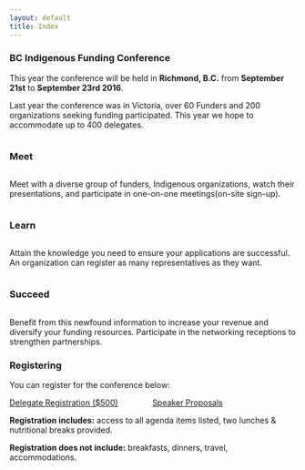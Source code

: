 ```yaml
---
layout: default
title: Index
---
```


### BC Indigenous Funding Conference ##

This year the conference will be held in **Richmond, B.C.** from **September 21st** to **September 23rd 2016**.

Last year the conference was in Victoria, over 60 Funders and 200 organizations seeking funding participated. This year we hope to accommodate up to 400 delegates.



<div>
    <i class="fa fa-fw fa-4x fa-users"></i>
    <h3 style="display: inline-block;">Meet</h3>
    <p>
        Meet with a diverse group of funders, Indigenous organizations, watch their presentations, and participate in one-on-one meetings(on-site sign-up).
    </p>
</div>



<div>
    <i class="fa fa-fw fa-4x fa-book"></i>
    <h3 style="display: inline-block;">Learn</h3>
    <p>Attain the knowledge you need to ensure your applications are successful. An organization can register as many representatives as they want.
    </p>
</div>


<div>
    <i class="fa fa-fw fa-4x fa-money"></i>
    <h3 style="display: inline-block;">Succeed</h3>
    <p>
        Benefit from this newfound information to increase your revenue and diversify your funding resources. Participate in the networking receptions to strengthen partnerships.
    </p>
</div>

### Registering ###

You can register for the conference below:

<a class="button" style="width: 49%; display: inline-block;" href="  https://fluidsurveys.com/surveys/bcaafc-mqC/funding-conference-2016-delegate-registration/">Delegate Registration ($500)</a>
<a class="button" style="width: 49%; display: inline-block;" href="  https://fluidsurveys.com/surveys/bcaafc-mqC/funding-conference-2016-speaker-proposal/">Speaker Proposals</a>

<strong>Registration includes:</strong> access to all agenda items listed, two lunches &  nutritional breaks provided.

<strong>Registration does not include:</strong> breakfasts, dinners, travel, accommodations.

